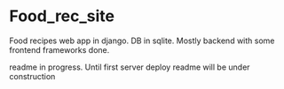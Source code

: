 # Food_rec_site
Food recipes web app in django. DB in sqlite. Mostly backend with some frontend frameworks done.



readme in progress. Until first server deploy readme will be under construction
